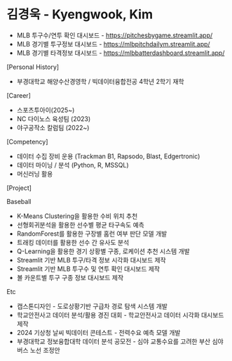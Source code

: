 <h1>김경욱 - Kyengwook, Kim</h1>

- MLB 투구수/연투 확인 대시보드 - https://pitchesbygame.streamlit.app/
- MLB 경기별 투구정보 대시보드 - https://mlbpitchdailym.streamlit.app/
- MLB 경기별 타격정보 대시보드 - https://mlbbatterdashboard.streamlit.app/



[Personal History]
- 부경대학교 해양수산경영학 / 빅데이터융합전공 4학년 2학기 재학
  

[Career]
- 스포츠투아이(2025~)
- NC 다이노스 육성팀 (2023)
- 야구공작소 칼럼팀 (2022~)
  

[Competency]
- 데이터 수집 장비 운용 (Trackman B1, Rapsodo, Blast, Edgertronic)
- 데이터 마이닝 / 분석 (Python, R, MSSQL)
- 머신러닝 활용


[Project]

Baseball
- K-Means Clustering을 활용한 수비 위치 추천
- 선형회귀분석을 활용한 선수별 평균 타구속도 예측
- RandomForest를 활용한 구장별 홈런 여부 판단 모델 개발
- 트래킹 데이터를 활용한 선수 간 유사도 분석
- Q-Learning을 활용한 경기 상황별 구종, 로케이션 추천 시스템 개발
- Streamlit 기반 MLB 투구/타격 정보 시각화 대시보드 제작
- Streamlit 기반 MLB 투구수 및 연투 확인 대시보드 제작
- 볼 카운트별 투구 구종 정보 대시보드 제작 

Etc
- 캡스톤디자인 - 도로상황기반 구급차 경로 탐색 시스템 개발
- 학교안전사고 데이터 분석/활용 경진 대회 - 학교안전사고 데이터 시각화 대시보드 제작
- 2024 기상청 날씨 빅데이터 콘테스트 - 전력수요 예측 모델 개발
- 부경대학교 정보융합대학 데이터 분석 공모전 - 심야 교통수요를 고려한 부산 심야버스 노선 조정안

  
